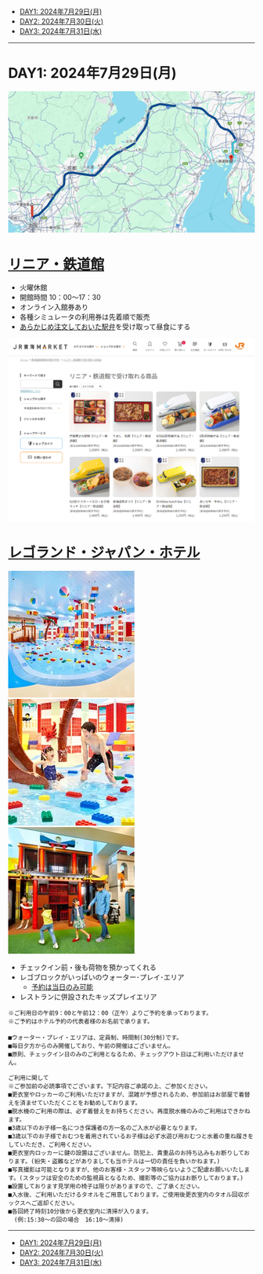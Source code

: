 - [DAY1: 2024年7月29日(月)](day1.md)
- [DAY2: 2024年7月30日(火)](day2.md)
- [DAY3: 2024年7月31日(水)](day3.md)

---

# DAY1: 2024年7月29日(月)

![alt text](image.png)


# [リニア・鉄道館](https://museum.jr-central.co.jp/)

- 火曜休館
- 開館時間 10：00～17：30
- オンライン入館券あり
- 各種シミュレータの利用券は先着順で販売
- [あらかじめ注文しておいた駅弁](https://market.jr-central.co.jp/shop/e/eCPRINIA/)を受け取って昼食にする

![alt text](image-1.png)

# [レゴランド・ジャパン・ホテル](https://www.legoland.jp/hotel/)

![alt text](image-7.png)
![alt text](image-8.png)
![alt text](image-9.png)

- チェックイン前・後も荷物を預かってくれる
- レゴブロックがいっぱいのウォーター･プレイ･エリア
    - [予約は当日のみ可能](https://airrsv.net/legolandjapanhotel-wpa/calendar)
- レストランに併設されたキッズプレイエリア

```
※ご利用日の午前9：00と午前12：00（正午）よりご予約を承っております。
※ご予約はホテル予約の代表者様のお名前で承ります。

■ウォーター・プレイ・エリアは、定員制、時間制(30分制)です。
■毎日夕方からのみ開催しており、午前の開催はございません。
■原則、チェックイン日のみのご利用となるため、チェックアウト日はご利用いただけません。
```

```
ご利用に関して
※ご参加前の必読事項でございます。下記内容ご承諾の上、ご参加ください。
■更衣室やロッカーのご利用いただけますが、混雑が予想されるため、参加前はお部屋で着替えを済ませていただくことをお勧めしております。
■脱水機のご利用の際は、必ず着替えをお持ちください。再度脱水機のみのご利用はできかねます。
■3歳以下のお子様一名につき保護者の方一名のご入水が必要となります。
■3歳以下のお子様でおむつを着用されているお子様は必ず水遊び用おむつと水着の重ね履きをしていただき、ご利用ください。
■更衣室内ロッカーに鍵の設置はございません。防犯上、貴重品のお持ち込みもお断りしております。(紛失・盗難などがありましても当ホテルは一切の責任を負いかねます。)
■写真撮影は可能となりますが、他のお客様・スタッフ等映らないようご配慮お願いいたします。(スタッフは安全のための監視員となるため、撮影等のご協力はお断りしております。)
■設置しております見学用の椅子は限りがありますので、ご了承ください。
■入水後、ご利用いただけるタオルをご用意しております。ご使用後更衣室内のタオル回収ボックスへご返却ください。
■各回終了時刻10分後から更衣室内に清掃が入ります。
　(例:15:30～の回の場合　16:10～清掃)
```

---

- [DAY1: 2024年7月29日(月)](day1.md)
- [DAY2: 2024年7月30日(火)](day2.md)
- [DAY3: 2024年7月31日(水)](day3.md)
